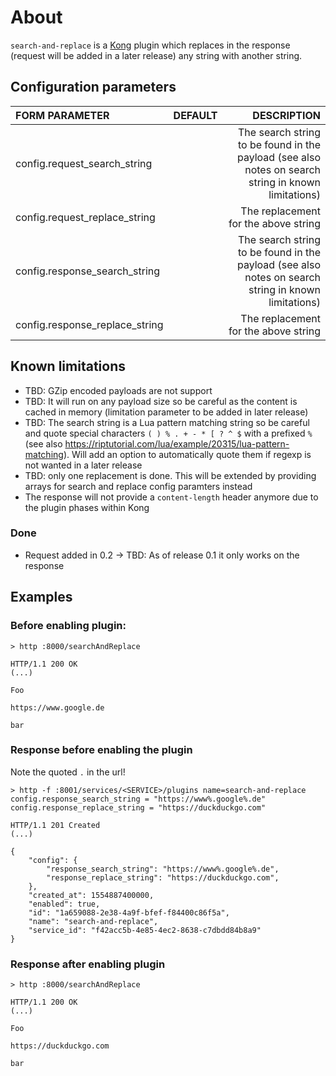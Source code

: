 # About
`````search-and-replace````` is a [Kong](https://konghq.com) plugin which replaces in the response (request will be added in a later release) any string with another string.

## Configuration parameters
|FORM PARAMETER|DEFAULT|DESCRIPTION|
|:----|:------:|------:|
|config.request_search_string||The search string to be found in the payload (see also notes on search string in known limitations)|
|config.request_replace_string||The replacement for the above string|
|config.response_search_string||The search string to be found in the payload (see also notes on search string in known limitations)|
|config.response_replace_string||The replacement for the above string|

## Known limitations

* TBD: GZip encoded payloads are not support
* TBD: It will run on any payload size so be careful as the content is cached in memory (limitation parameter to be added in later release)
* TBD: The search string is a Lua pattern matching string so be careful and quote special characters `( ) % . + - * [ ? ^ $` with a prefixed `%` (see also <https://riptutorial.com/lua/example/20315/lua-pattern-matching>). Will add an option to automatically quote them if regexp is not wanted in a later release
* TBD: only one replacement is done. This will be extended by providing arrays for search and replace config paramters instead
* The response will not provide a `content-length` header anymore due to the plugin phases within Kong

### Done

* Request added in 0.2 -> TBD: As of release 0.1 it only works on the response

## Examples

### Before enabling plugin:

`````
> http :8000/searchAndReplace

HTTP/1.1 200 OK
(...)

Foo

https://www.google.de

bar
`````

### Response before enabling the plugin

Note the quoted `.` in the url!

````
> http -f :8001/services/<SERVICE>/plugins name=search-and-replace config.response_search_string = "https://www%.google%.de" config.response_replace_string = "https://duckduckgo.com"

HTTP/1.1 201 Created
(...)

{
    "config": {
        "response_search_string": "https://www%.google%.de",
        "response_replace_string": "https://duckduckgo.com",
    },
    "created_at": 1554887400000,
    "enabled": true,
    "id": "1a659088-2e38-4a9f-bfef-f84400c86f5a",
    "name": "search-and-replace",
    "service_id": "f42acc5b-4e85-4ec2-8638-c7dbdd84b8a9"
}
````

### Response after enabling plugin

`````
> http :8000/searchAndReplace

HTTP/1.1 200 OK
(...)

Foo

https://duckduckgo.com

bar
`````

